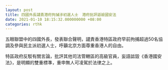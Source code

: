 ```yaml
---
layout: post
title: 四國外長譴責港府拘捕涉初選人士　港府批評詆毀國安法
date: 2021-01-10 18:15:32.000000000 +08:00
categories: rthk
---
```


五眼聯盟中的四國外長，發表聯合聲明，譴責香港特區政府早前拘捕超過50名協調及參與民主派初選人士，呼籲北京方面尊重香港人的自由。

特區政府反駁有關言論，批評其他司法管轄區的高級官員，妄語詆毀《香港國安法》，是明顯的雙重標準，重申無人可凌駕於法律之上。
